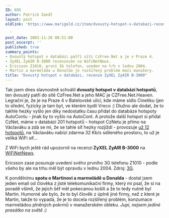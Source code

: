 ```yaml
---
ID: 695
author: Patrick Zandl
layout: post
oldlink: 'https://www.marigold.cz/item/dvousty-hotspot-v-databazi-recenze-zyxel-zyair-b-3000

  '
post_date: 2003-11-26 08:51:00
post_excerpt: ''
published: true
summary_points:
- Dvoustý hotspot v databázi patří síti CzFree.Net a je v Praze 4.
- ZyXEL ZyAIR B-3000 recenzován na WiFiNetNews.
- Ericsson Z1010, první 3G telefon, uveden na trh v lednu 2004.
- Martin a marmeláda u Donalda je rozšířený problém mezi manažery.
title: "Dvoustý hotspot v databázi, recenze ZyXEL ZyAIR B-3000"
---
```


<p>
Tak jsem dnes slavnostně schválil <STRONG>dvoustý hotspot v databázi hotspotů</STRONG>, ten dvoustý patří do sítě CzFree.Net a jeho MAC je CZFree.Net.Heaven. Legrační je, že je na Praze 4 v Batelovské ulici, kde máme sídlo Cinetiku (jen to úřední, fyzicky je tam byt, ve kterém bydlí Vreco :) Dlužno ale dodat, že to takhle hezky vyšlo jen díky nedostatku času přidat do databáze hotspoty AutoContu - jinak by to vyšlo na AutoCont. A protože další hotspot si přidal CzNet, máme v databázi 201 hotspotů - hotspot CzNetu je přímo na Václaváku a zdá se mi, že se tahle síť hezky rozjíždí - provozuje <A href="/hotspoty2.html?network=cznet">už 12 hotspotů</A>, na Václaváku nabízí zdarma 32 Kb/s sdíleného prostoru, to už je veliká WiFi síť...</p>

<p>
Z WiFi bych ještě rád upozornil na recenzi<STRONG> ZyXEL ZyAIR B-3000</STRONG> na <A href="http://wifinetnews.com/archives/002583.html" target=_blank>WiFiNetNews</A>.</p>

<p>
Ericsson zase posunuje uvedení svého prvního 3G telefonu Z1010 - podle všeho by ale na trhu měl být opravdu v lednu 2004. Zdroj: <A href="http://www.3g.co.uk/PR/Nov2003/6140.htm" target=_blank>3G</A>.</p>

<p>
K pondělnímu <STRONG>spotu o Martinovi a marmeládě u Donalda</STRONG> - dostal jsem jeden email od člověka z jisté telekomunikační firmy, který mi psal, že si na poradě všimli, že jejich šéf měl pokecanou košili a že to tedy nutně byl Martin. Humorné ale bylo, že to byl člověk z úplně jiné firmy, než z které je Martin, takže to vypadá, že je to docela rozšířený problém, konzumace marmeládou plněných pokrmů v manažerském obleku. <EM>Jupí, nejsem jediné prasátko na světě :)</EM></p>